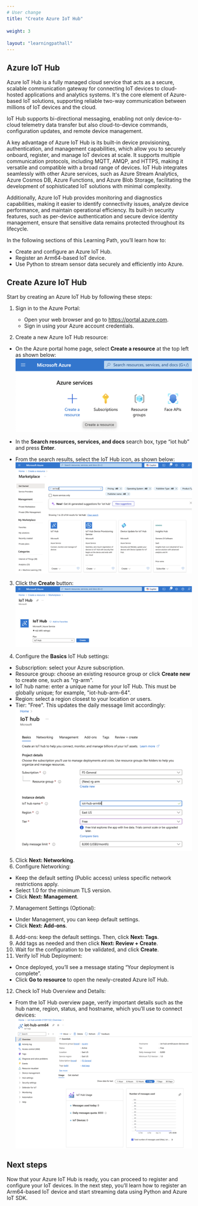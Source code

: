 ```yaml
---
# User change
title: "Create Azure IoT Hub"

weight: 3

layout: "learningpathall"
---
```


## Azure IoT Hub
Azure IoT Hub is a fully managed cloud service that acts as a secure, scalable communication gateway for connecting IoT devices to cloud-hosted applications and analytics systems. It's the core element of Azure-based IoT solutions, supporting reliable two-way communication between millions of IoT devices and the cloud. 

IoT Hub supports bi-directional messaging, enabling not only device-to-cloud telemetry data transfer but also cloud-to-device commands, configuration updates, and remote device management.

A key advantage of Azure IoT Hub is its built-in device provisioning, authentication, and management capabilities, which allow you to securely onboard, register, and manage IoT devices at scale. It supports multiple communication protocols, including MQTT, AMQP, and HTTPS, making it versatile and compatible with a broad range of devices. IoT Hub integrates seamlessly with other Azure services, such as Azure Stream Analytics, Azure Cosmos DB, Azure Functions, and Azure Blob Storage, facilitating the development of sophisticated IoT solutions with minimal complexity.

Additionally, Azure IoT Hub provides monitoring and diagnostics capabilities, making it easier to identify connectivity issues, analyze device performance, and maintain operational efficiency. Its built-in security features, such as per-device authentication and secure device identity management, ensure that sensitive data remains protected throughout its lifecycle.

In the following sections of this Learning Path, you’ll learn how to:

* Create and configure an Azure IoT Hub.
* Register an Arm64-based IoT device.
* Use Python to stream sensor data securely and efficiently into Azure.

## Create Azure IoT Hub
Start by creating an Azure IoT Hub by following these steps:
1. Sign in to the Azure Portal:
	* Open your web browser and go to https://portal.azure.com.
	* Sign in using your Azure account credentials.

2. Create a new Azure IoT Hub resource:
* On the Azure portal home page, select **Create a resource** at the top left as shown below:
![img1 alt-text#center](figures/01.png "Create a resource on the Azure IoT Hub portal.")

* In the **Search resources, services, and docs** search box, type “iot hub” and press **Enter**.
* From the search results, select the IoT Hub icon, as shown below:
![img2 alt-text#center](figures/02.png "Select IoT Hub icon.")

3. Click the **Create** button:
![img3 alt-text#center](figures/03.png "Select the Create button.")

4. Configure the **Basics** IoT Hub settings:
* Subscription: select your Azure subscription.
* Resource group: choose an existing resource group or click **Create new** to create one, such as "rg-arm".
* IoT hub name: enter a unique name for your IoT Hub. This must be globally unique; for example, "iot-hub-arm-64".
* Region: select a region closest to your location or users.
* Tier: "Free". This updates the daily message limit accordingly:
![img4 alt-text#center](figures/04.png "Configure the IoT Hub settings.")

5. Click **Next: Networking**.
6. Configure Networking:
* Keep the default setting (Public access) unless specific network restrictions apply.
* Select 1.0 for the minimum TLS version.
* Click **Next: Management**.
7. Management Settings (Optional):
* Under Management, you can keep default settings.
* Click **Next: Add-ons**.
8. Add-ons: keep the default settings. Then, click **Next: Tags**.
9. Add tags as needed and then click **Next: Review + Create**.
10. Wait for the configuration to be validated, and click **Create**.
11. Verify IoT Hub Deployment:
* Once deployed, you’ll see a message stating “Your deployment is complete”.
* Click **Go to resource** to open the newly-created Azure IoT Hub.
12. Check IoT Hub Overview and Details:
* From the IoT Hub overview page, verify important details such as the hub name, region, status, and hostname, which you’ll use to connect devices:
![img5 alt-text#center](figures/05.png "Verify  IoT Hub overview")

## Next steps
Now that your Azure IoT Hub is ready, you can proceed to register and configure your IoT devices. In the next step, you’ll learn how to register an Arm64-based IoT device and start streaming data using Python and Azure IoT SDK.
